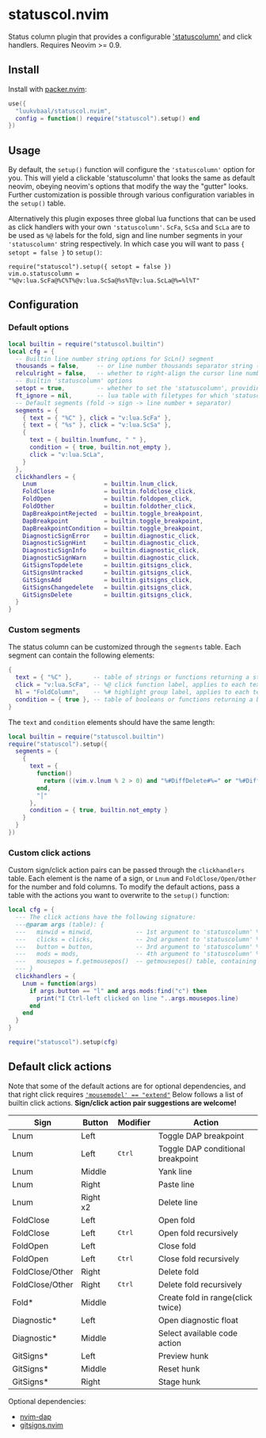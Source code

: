 # statuscol.nvim

Status column plugin that provides a configurable ['statuscolumn'](https://neovim.io/doc/user/options.html#'statuscolumn') and click handlers.
Requires Neovim >= 0.9.

<!-- panvimdoc-ignore-start -->

## Install

Install with [packer.nvim](https://github.com/wbthomason/packer.nvim):

```lua
use({
  "luukvbaal/statuscol.nvim",
  config = function() require("statuscol").setup() end
})
```

<!-- panvimdoc-ignore-end -->

## Usage

By default, the `setup()` function will configure the `'statuscolumn'` option for you.
This will yield a clickable 'statuscolumn' that looks the same as default neovim, obeying neovim's options that modify the way the "gutter" looks.
Further customization is possible through various configuration variables in the `setup()` table.

Alternatively this plugin exposes three global lua functions that can be used as click handlers with your own `'statuscolumn'`.
`ScFa`, `ScSa` and `ScLa` are to be used as `%@` labels for the fold, sign and line number segments in your `'statuscolumn'` string respectively.
In which case you will want to pass `{ setopt = false }` to `setup()`:

    require("statuscol").setup({ setopt = false })
    vim.o.statuscolumn = "%@v:lua.ScFa@%C%T%@v:lua.ScSa@%s%T@v:lua.ScLa@%=%l%T"

## Configuration

### Default options

```lua
local builtin = require("statuscol.builtin")
local cfg = {
  -- Builtin line number string options for ScLn() segment
  thousands = false,     -- or line number thousands separator string ("." / ",")
  relculright = false,   -- whether to right-align the cursor line number with 'relativenumber' set
  -- Builtin 'statuscolumn' options
  setopt = true,         -- whether to set the 'statuscolumn', providing builtin click actions
  ft_ignore = nil,       -- lua table with filetypes for which 'statuscolumn' will be unset
  -- Default segments (fold -> sign -> line number + separator)
  segments = {
    { text = { "%C" }, click = "v:lua.ScFa" },
    { text = { "%s" }, click = "v:lua.ScSa" },
    {
      text = { builtin.lnumfunc, " " },
      condition = { true, builtin.not_empty },
      click = "v:lua.ScLa",
    }
  },
  clickhandlers = {
    Lnum                   = builtin.lnum_click,
    FoldClose              = builtin.foldclose_click,
    FoldOpen               = builtin.foldopen_click,
    FoldOther              = builtin.foldother_click,
    DapBreakpointRejected  = builtin.toggle_breakpoint,
    DapBreakpoint          = builtin.toggle_breakpoint,
    DapBreakpointCondition = builtin.toggle_breakpoint,
    DiagnosticSignError    = builtin.diagnostic_click,
    DiagnosticSignHint     = builtin.diagnostic_click,
    DiagnosticSignInfo     = builtin.diagnostic_click,
    DiagnosticSignWarn     = builtin.diagnostic_click,
    GitSignsTopdelete      = builtin.gitsigns_click,
    GitSignsUntracked      = builtin.gitsigns_click,
    GitSignsAdd            = builtin.gitsigns_click,
    GitSignsChangedelete   = builtin.gitsigns_click,
    GitSignsDelete         = builtin.gitsigns_click,
  }
}
```

### Custom segments

The status column can be customized through the `segments` table.
Each segment can contain the following elements:

```lua
{
  text = { "%C" },      -- table of strings or functions returning a string
  click = "v:lua.ScFa", -- %@ click function label, applies to each text element
  hl = "FoldColumn",    -- %# highlight group label, applies to each text element
  condition = { true }, -- table of booleans or functions returning a boolean
}
```

The `text` and `condition` elements should have the same length:


```lua
local builtin = require("statuscol.builtin")
require("statuscol").setup({
  segments = {
    {
      text = {
        function()
          return ((vim.v.lnum % 2 > 0) and "%#DiffDelete#%=" or "%#DiffAdd#%=").."%l"
        end,
        "│"
      },
      condition = { true, builtin.not_empty }
    }
  }
})
```

### Custom click actions

Custom sign/click action pairs can be passed through the `clickhandlers` table.
Each element is the name of a sign, or `Lnum` and `FoldClose/Open/Other` for the number and fold columns.
To modify the default actions, pass a table with the actions you want to overwrite to the `setup()` function:

```lua
local cfg = {
  --- The click actions have the following signature:
  ---@param args (table): {
  ---   minwid = minwid,            -- 1st argument to 'statuscolumn' %@ callback
  ---   clicks = clicks,            -- 2nd argument to 'statuscolumn' %@ callback
  ---   button = button,            -- 3rd argument to 'statuscolumn' %@ callback
  ---   mods = mods,                -- 4th argument to 'statuscolumn' %@ callback
  ---   mousepos = f.getmousepos()  -- getmousepos() table, containing clicked line number/window id etc.
  --- }
  clickhandlers = {
    Lnum = function(args)
      if args.button == "l" and args.mods:find("c") then
        print("I Ctrl-left clicked on line "..args.mousepos.line)
      end
    end
  }
}

require("statuscol").setup(cfg)
```

## Default click actions

Note that some of the default actions are for optional dependencies, and that right click requires [`'mousemodel' == "extend"`](https://neovim.io/doc/user/options.html#'mousem')
Below follows a list of builtin click actions.
**Sign/click action pair suggestions are welcome!**

|Sign|Button|Modifier|Action|
|----|------|--------|------|
|Lnum|Left||Toggle DAP breakpoint|
|Lnum|Left|<kbd>Ctrl</kbd>|Toggle DAP conditional breakpoint|
|Lnum|Middle||Yank line|
|Lnum|Right||Paste line|
|Lnum|Right x2||Delete line|
|FoldClose|Left||Open fold|
|FoldClose|Left|<kbd>Ctrl</kbd>|Open fold recursively|
|FoldOpen|Left||Close fold|
|FoldOpen|Left|<kbd>Ctrl</kbd>|Close fold recursively|
|FoldClose/Other|Right||Delete fold|
|FoldClose/Other|Right|<kbd>Ctrl</kbd>|Delete fold recursively|
|Fold*|Middle||Create fold in range(click twice)|
|Diagnostic*|Left||Open diagnostic float|
|Diagnostic*|Middle||Select available code action|
|GitSigns*|Left||Preview hunk|
|GitSigns*|Middle||Reset hunk|
|GitSigns*|Right||Stage hunk|

Optional dependencies:

* [nvim-dap](https://github.com/mfussenegger/nvim-dap)
* [gitsigns.nvim](https://github.com/lewis6991/gitsigns.nvim)
